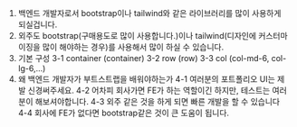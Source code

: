 1. 백엔드 개발자로서 bootstrap이나 tailwind와 같은 라이브러리를 많이 사용하게 되실겁니다.
2. 외주도 bootstrap(구매용도로 많이 사용합니다.)이나 tailwind(디자인에 커스터마이징을 많이 해야하는 경우)를 사용해서 많이 하실 수 있습니다.
3. 기본 구성
3-1 container (container)
3-2 row       (row)
3-3 col       (col-md-6, col-lg-6,...)
4. 왜 백엔드 개발자가 부트스트랩을 배워야하는가
4-1 여러분의 포트폴리오 UI는 제발 신경써주세요.
4-2 어차피 회사가면 FE가 하는 역할이긴 하지만, 테스트는 여러분이 해보셔야합니다.
4-3 외주 같은 것을 하게 되면 빠른 개발을 할 수 있습니다
4-4 회사에 FE가 없다면 bootstrap같은 것이 큰 도움이 됩니다.